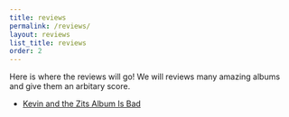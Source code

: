 ```yaml
---
title: reviews
permalink: /reviews/
layout: reviews
list_title: reviews
order: 2
---
```

Here is where the reviews will go! We will reviews many amazing albums and give them an arbitary score.


<ul>
<li><a href="/reviews/kevin-and-the-zits-album-review/">Kevin and the Zits Album Is Bad</a> </li>
</ul>


